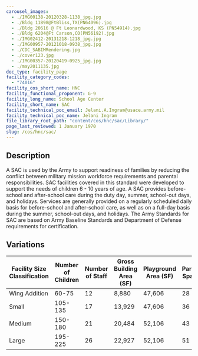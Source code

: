 ```yaml
---
carousel_images:
  - ./IMG00138-20120328-1138_jpg.jpg
  - ./Bldg 11898@FtBliss,TX(PN64096).jpg
  - ./Bldg 20616 @ Ft Leonardwood, KS (PN54914).jpg
  - ./Bldg 6204@Ft Carson,CO(PN56192).jpg
  - ./IMG02412-20131218-1218_jpg.jpg
  - ./IMG00957-20121018-0938_jpg.jpg
  - ./CDC_SABIMRendering.jpg
  - ./cover123.jpg
  - ./IMG00357-20120419-0925_jpg.jpg
  - ./may2011135.jpg
doc_type: facility_page
facility_category_codes:
  - "74016"
facility_cos_short_name: HNC
facility_functional_proponent: G-9
facility_long_name: School Age Center
facility_short_name: SAC
facility_technical_poc_email: Jelani.A.Ingram@usace.army.mil
facility_technical_poc_name: Jelani Ingram
file_library_root_path: "content/cos/hnc/sac/Library/"
page_last_reviewed: 1 January 1970
slug: /cos/hnc/sac/
---
```


## Description

A SAC is used by the Army to support readiness of families by reducing the conflict between military mission workforce requirements and parental responsibilities. SAC facilities covered in this standard were developed to support the needs of children 6 - 10 years of age. A SAC provides before-school and after-school care during the duty day, summer, school-out days, and holidays. Services are generally provided on a regularly scheduled daily basis for before-school and after-school care, as well as on a full-day basis during the summer, school-out days, and holidays. The Army Standards for SAC are based on Army Baseline Standards and Department of Defense requirements for certification.

## Variations

| Facility Size Classification | Number of Children | ​Number of Staff | ​Gross Building Area (SF) | Playground Area (SF) | ​Parking Spaces |
| ---------------------------- | ------------------ | ---------------- | ------------------------- | -------------------- | --------------- |
| Wing Addition​               | ​60-75             | ​12              | ​8,880                    | ​47,606              | ​28             |
| Small​                       | 105-135            | ​17              | ​13,929                   | ​47,606              | ​36             |
| Medium​                      | ​150-180           | ​21              | ​20,484                   | ​52,106              | ​43             |
| Large​                       | ​195-225           | ​26              | ​22,927                   | ​52,106              | ​51             |
